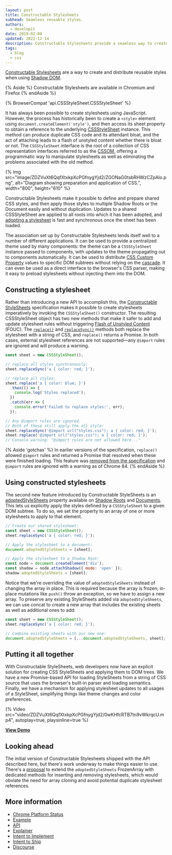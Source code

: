 ```yaml
---
layout: post
title: Constructable Stylesheets
subhead: Seamless reusable styles.
authors:
  - developit
date: 2019-02-08
updated: 2022-12-14
description: Constructable Stylesheets provide a seamless way to create and distribute styles to documents or shadow roots without worrying about FOUC.
tags:
  - blog
  - css
---
```


[Constructable Stylesheets](https://wicg.github.io/construct-stylesheets) are a
way to create and distribute reusable styles when using [Shadow
DOM](/shadowdom-v1/).

{% Aside %}
Constructable Stylesheets are available in Chromium and Firefox
{% endAside %}

{% BrowserCompat 'api.CSSStyleSheet.CSSStyleSheet' %}

It has always been possible to create stylesheets using JavaScript. However, the
process has historically been to create a `<style>` element using
`document.createElement('style')`, and then access its sheet property to obtain
a reference to the underlying
[CSSStyleSheet](https://developer.mozilla.org/docs/Web/API/CSSStyleSheet)
instance. This method can produce duplicate CSS code and its attendant bloat,
and the act of attaching leads to a flash of unstyled content whether there is
bloat or not. The `CSSStyleSheet` interface is the root of a collection of CSS
representation interfaces referred to as the
[CSSOM](https://developer.mozilla.org/docs/Web/API/CSS_Object_Model),
offering a programmatic way to manipulate stylesheets as well as eliminating the
problems associated with the old method.

{% Img
src="image/ZDZVuXt6QqfXtxkpXcPGfnygYjd2/ZGONaG0tsbRHWzCZpAlo.png",
alt="Diagram showing preparation and application of CSS.",
width="800", height="610" %}

Constructable Stylesheets make it possible to define and prepare shared CSS
styles, and then apply those styles to multiple Shadow Roots or the Document
easily and without duplication. Updates to a shared CSSStyleSheet are applied to
all roots into which it has been adopted, and [adopting a
stylesheet](https://wicg.github.io/construct-stylesheets/#using-constructed-stylesheets)
is fast and synchronous once the sheet has been loaded.

The association set up by Constructable Stylesheets lends itself well to a
number of different applications. It can be used to provide a centralized theme
used by many components: the theme can be a `CSSStyleSheet` instance passed to
components, with updates to the theme propagating out to components
automatically. It can be used to distribute [CSS Custom
Property](https://developer.mozilla.org/docs/Web/CSS/--*) values to
specific DOM subtrees without relying on the
[cascade](https://developer.mozilla.org/docs/Web/CSS/Cascade). It can even
be used as a direct interface to the browser's CSS parser, making it easy to
preload stylesheets without injecting them into the DOM.

## Constructing a stylesheet

Rather than introducing a new API to accomplish this, the [Constructable
StyleSheets](https://www.w3.org/TR/cssom-1/#dom-cssstylesheet-cssstylesheet)
specification makes it possible to create stylesheets imperatively by invoking
the `CSSStyleSheet()` constructor. The resulting CSSStyleSheet object has two
new methods that make it safer to add and update stylesheet rules without
triggering [Flash of Unstyled
Content](https://en.wikipedia.org/wiki/Flash_of_unstyled_content) (FOUC).
The
[`replace()`](https://developer.mozilla.org/docs/Web/API/CSSStyleSheet/replace)
and
[`replaceSync()`](https://developer.mozilla.org/docs/Web/API/CSSStyleSheet/replaceSync)
methods both replace the stylesheet with a string of CSS, and `replace()`
returns a Promise. In both cases, external stylesheet references are not
supported—any `@import` rules are ignored and will produce a warning.

```js
const sheet = new CSSStyleSheet();

// replace all styles synchronously:
sheet.replaceSync('a { color: red; }');

// replace all styles:
sheet.replace('a { color: blue; }')
  .then(() => {
    console.log('Styles replaced');
  })
  .catch(err => {
    console.error('Failed to replace styles:', err);
  });

// Any @import rules are ignored.
// Both of these still apply the a{} style:
sheet.replaceSync('@import url("styles.css"); a { color: red; }');
sheet.replace('@import url("styles.css"); a { color: red; }');
// Console warning: "@import rules are not allowed here..."
```

{% Aside 'gotchas' %}
In earlier versions of the specification,
`replace()` allowed `@import` rules and returned
a Promise that resolved when these were finished loading. This feature was
[removed from the specification](https://github.com/WICG/construct-stylesheets/issues/119#issuecomment-642300024)
and `@import` rules are
ignored with a warning as of Chrome 84.
{% endAside %}

## Using constructed stylesheets

The second new feature introduced by Constructable StyleSheets is an
[adoptedStyleSheets](https://www.w3.org/TR/cssom-1/#extensions-to-the-document-or-shadow-root-interface)
property available on [Shadow
Roots](https://developer.mozilla.org/docs/Web/Web_Components/Using_shadow_DOM)
and [Documents](https://developer.mozilla.org/en/docs/Web/API/Document). This
lets us explicitly apply the styles defined by a `CSSStyleSheet` to a given DOM
subtree. To do so, we set the property to an array of one or more stylesheets to
apply to that element.

```js
// Create our shared stylesheet:
const sheet = new CSSStyleSheet();
sheet.replaceSync('a { color: red; }');

// Apply the stylesheet to a document:
document.adoptedStyleSheets = [sheet];

// Apply the stylesheet to a Shadow Root:
const node = document.createElement('div');
const shadow = node.attachShadow({ mode: 'open' });
shadow.adoptedStyleSheets = [sheet];
```

Notice that we're overriding the value of `adoptedStyleSheets` instead of
changing the array in place. This is required because the array is frozen;
in-place mutations like `push()` throw an exception, so we have to assign a new
array. To preserve any existing StyleSheets added via `adoptedStyleSheets`, we
can use concat to create a new array that includes the existing sheets as well
as additional ones to add:

```js
const sheet = new CSSStyleSheet();
sheet.replaceSync('a { color: red; }');

// Combine existing sheets with our new one:
document.adoptedStyleSheets = [...document.adoptedStyleSheets, sheet];
```

## Putting it all together

With Constructable StyleSheets, web developers now have an explicit solution for
creating CSS StyleSheets and applying them to DOM trees. We have a new
Promise-based API for loading StyleSheets from a string of CSS source that uses
the browser's built-in parser and loading semantics. Finally, we have a
mechanism for applying stylesheet updates to all usages of a StyleSheet,
simplifying things like theme changes and color preferences.

{% Video src="video/ZDZVuXt6QqfXtxkpXcPGfnygYjd2/0wKHfcRTB7tn9vWkrqcU.mp4",
autoplay=true,
playsinline=true %}

**[View Demo](https://construct-stylesheets.glitch.me/)**

## Looking ahead

The initial version of Constructable Stylesheets shipped with the API
described here, but there's work underway to make things easier to use. There's
a [proposal](https://github.com/WICG/construct-stylesheets/issues/45) to extend
the `adoptedStyleSheets` FrozenArray with dedicated methods for inserting and
removing stylesheets, which would obviate the need for array cloning and avoid
potential duplicate stylesheet references.

## More information

* [Chrome Platform Status](https://www.chromestatus.com/feature/5394843094220800)
* [Example](https://construct-stylesheets.glitch.me/)
* [API](https://wicg.github.io/construct-stylesheets/)
* [Explainer](https://github.com/WICG/construct-stylesheets/blob/gh-pages/explainer.md)
* [Intent to Implement](https://groups.google.com/a/chromium.org/d/topic/blink-dev/irhrlr6n5YQ/discussion)
* [Intent to Ship](https://groups.google.com/a/chromium.org/d/topic/blink-dev/gL2EVBzO5og/discussion)
* [Discourse](https://discourse.wicg.io/t/proposal-constructable-stylesheet-objects/2572)
